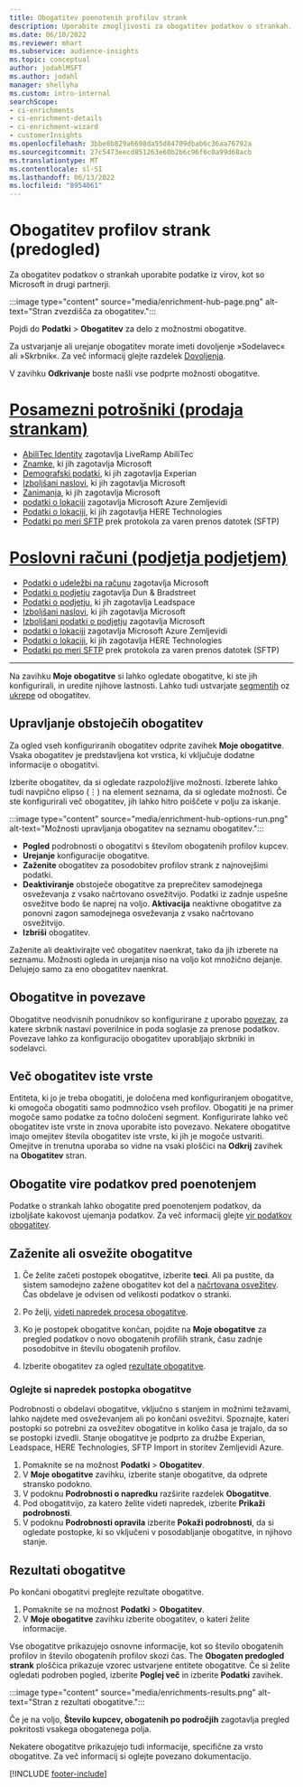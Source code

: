 ```yaml
---
title: Obogatitev poenotenih profilov strank
description: Uporabite zmogljivosti za obogatitev podatkov o strankah.
ms.date: 06/10/2022
ms.reviewer: mhart
ms.subservice: audience-insights
ms.topic: conceptual
author: jodahlMSFT
ms.author: jodahl
manager: shellyha
ms.custom: intro-internal
searchScope:
- ci-enrichments
- ci-enrichment-details
- ci-enrichment-wizard
- customerInsights
ms.openlocfilehash: 3bbe8b829a6698da55d84709dbab6c36aa76792a
ms.sourcegitcommit: 27c5473eecd851263e60b2b6c96f6c0a99d68acb
ms.translationtype: MT
ms.contentlocale: sl-SI
ms.lasthandoff: 06/13/2022
ms.locfileid: "8954061"
---
```

# <a name="enrichment-for-customer-profiles-preview"></a>Obogatitev profilov strank (predogled)

Za obogatitev podatkov o strankah uporabite podatke iz virov, kot so Microsoft in drugi partnerji.

:::image type="content" source="media/enrichment-hub-page.png" alt-text="Stran zvezdišča za obogatitev.":::

Pojdi do **Podatki** > **Obogatitev** za delo z možnostmi obogatitve.  

Za ustvarjanje ali urejanje obogatitev morate imeti dovoljenje »Sodelavec« ali »Skrbnik«. Za več informacij glejte razdelek [Dovoljenja](permissions.md).

V zavihku **Odkrivanje** boste našli vse podprte možnosti obogatitve.

# <a name="individual-consumers-b-to-c"></a>[Posamezni potrošniki (prodaja strankam)](#tab/b2c)

- [AbiliTec Identity](enrichment-liveramp.md) zagotavlja LiveRamp AbiliTec
- [Znamke](enrichment-microsoft.md), ki jih zagotavlja Microsoft
- [Demografski podatki](enrichment-experian.md), ki jih zagotavlja Experian
- [Izboljšani naslovi](enrichment-enhanced-addresses.md), ki jih zagotavlja Microsoft
- [Zanimanja](enrichment-microsoft.md), ki jih zagotavlja Microsoft
- [podatki o lokaciji](enrichment-azure-maps.md) zagotavlja Microsoft Azure Zemljevidi
- [Podatki o lokaciji](enrichment-here.md), ki jih zagotavlja HERE Technologies
- [Podatki po meri SFTP](enrichment-SFTP-custom-import.md) prek protokola za varen prenos datotek (SFTP)

# <a name="business-accounts-b-to-b"></a>[Poslovni računi (podjetja podjetjem)](#tab/b2b)

- [Podatki o udeležbi na računu](enrichment-office.md) zagotavlja Microsoft
- [Podatki o podjetju](enrichment-dnb.md) zagotavlja Dun & Bradstreet
- [Podatki o podjetju](enrichment-leadspace.md), ki jih zagotavlja Leadspace
- [Izboljšani naslovi](enrichment-enhanced-addresses.md), ki jih zagotavlja Microsoft
- [Izboljšani podatki o podjetju](enrichment-enhanced-company-data.md) zagotavlja Microsoft
- [podatki o lokaciji](enrichment-azure-maps.md) zagotavlja Microsoft Azure Zemljevidi
- [Podatki o lokaciji](enrichment-here.md), ki jih zagotavlja HERE Technologies
- [Podatki po meri SFTP](enrichment-SFTP-custom-import.md) prek protokola za varen prenos datotek (SFTP)

---

Na zavihku **Moje obogatitve** si lahko ogledate obogatitve, ki ste jih konfigurirali, in uredite njihove lastnosti. Lahko tudi ustvarjate [segmentih](segments.md) oz [ukrepe](measures.md) od obogatitev.

## <a name="manage-existing-enrichments"></a>Upravljanje obstoječih obogatitev

Za ogled vseh konfiguriranih obogatitev odprite zavihek **Moje obogatitve**. Vsaka obogatitev je predstavljena kot vrstica, ki vključuje dodatne informacije o obogatitvi.

Izberite obogatitev, da si ogledate razpoložljive možnosti. Izberete lahko tudi navpično elipso (&vellip;) na element seznama, da si ogledate možnosti. Če ste konfigurirali več obogatitev, jih lahko hitro poiščete v polju za iskanje.

:::image type="content" source="media/enrichment-hub-options-run.png" alt-text="Možnosti upravljanja obogatitev na seznamu obogatitev.":::

- **Pogled** podrobnosti o obogatitvi s številom obogatenih profilov kupcev.
- **Urejanje** konfiguracije obogatitve.
- **Zaženite** obogatitev za posodobitev profilov strank z najnovejšimi podatki.
- **Deaktiviranje** obstoječe obogatitve za preprečitev samodejnega osveževanja z vsako načrtovano osvežitvijo. Podatki iz zadnje uspešne osvežitve bodo še naprej na voljo. **Aktivacija** neaktivne obogatitve za ponovni zagon samodejnega osveževanja z vsako načrtovano osvežitvijo.
- **Izbriši** obogatitev.

Zaženite ali deaktivirajte več obogatitev naenkrat, tako da jih izberete na seznamu. Možnosti ogleda in urejanja niso na voljo kot množično dejanje. Delujejo samo za eno obogatitev naenkrat.

## <a name="enrichments-and-connections"></a>Obogatitve in povezave

Obogatitve neodvisnih ponudnikov so konfigurirane z uporabo [povezav](connections.md), za katere skrbnik nastavi poverilnice in poda soglasje za prenose podatkov. Povezave lahko za konfiguracijo obogatitev uporabljajo skrbniki in sodelavci.  

## <a name="multiple-enrichments-of-the-same-type"></a>Več obogatitev iste vrste

Entiteta, ki jo je treba obogatiti, je določena med konfiguriranjem obogatitve, ki omogoča obogatiti samo podmnožico vseh profilov. Obogatiti je na primer mogoče samo podatke za točno določeni segment. Konfigurirate lahko več obogatitev iste vrste in znova uporabite isto povezavo. Nekatere obogatitve imajo omejitev števila obogatitev iste vrste, ki jih je mogoče ustvariti. Omejitve in trenutna uporaba so vidne na vsaki ploščici na **Odkrij** zavihek na **Obogatitev** stran.

## <a name="enrich-data-sources-before-unification"></a>Obogatite vire podatkov pred poenotenjem

Podatke o strankah lahko obogatite pred poenotenjem podatkov, da izboljšate kakovost ujemanja podatkov. Za več informacij glejte [vir podatkov obogatitev](data-sources-enrichment.md).

## <a name="run-or-refresh-enrichments"></a>Zaženite ali osvežite obogatitve

1. Če želite začeti postopek obogatitve, izberite **teci**. Ali pa pustite, da sistem samodejno zažene obogatitev kot del a [načrtovana osvežitev](system.md#schedule-tab). Čas obdelave je odvisen od velikosti podatkov o stranki.

1. Po želji, [videti napredek procesa obogatitve](#see-the-progress-of-the-enrichment-process).

1. Ko je postopek obogatitve končan, pojdite na **Moje obogatitve** za pregled podatkov o novo obogatenih profilih strank, času zadnje posodobitve in številu obogatenih profilov.

1. Izberite obogatitev za ogled [rezultate obogatitve](#enrichment-results).

### <a name="see-the-progress-of-the-enrichment-process"></a>Oglejte si napredek postopka obogatitve

Podrobnosti o obdelavi obogatitve, vključno s stanjem in možnimi težavami, lahko najdete med osveževanjem ali po končani osvežitvi. Spoznajte, kateri postopki so potrebni za osvežitev obogatitve in koliko časa je trajalo, da so se postopki izvedli. Stanje obogatitve je podprto za družbe Experian, Leadspace, HERE Technologies, SFTP Import in storitev Zemljevidi Azure.

1. Pomaknite se na možnost **Podatki** > **Obogatitev**.
1. V **Moje obogatitve** zavihku, izberite stanje obogatitve, da odprete stransko podokno.
1. V podoknu **Podrobnosti o napredku** razširite razdelek **Obogatitve**.
1. Pod obogatitvijo, za katero želite videti napredek, izberite **Prikaži podrobnosti**.
1. V podoknu **Podrobnosti opravila** izberite **Pokaži podrobnosti**, da si ogledate postopke, ki so vključeni v posodabljanje obogatitve, in njihovo stanje.

## <a name="enrichment-results"></a>Rezultati obogatitve

Po končani obogatitvi preglejte rezultate obogatitve.

1. Pomaknite se na možnost **Podatki** > **Obogatitev**.
1. V **Moje obogatitve** zavihku izberite obogatitev, o kateri želite informacije.

Vse obogatitve prikazujejo osnovne informacije, kot so število obogatenih profilov in število obogatenih profilov skozi čas. The **Obogaten predogled strank** ploščica prikazuje vzorec ustvarjene entitete obogatitve. Če si želite ogledati podroben pogled, izberite **Poglej več** in izberite **Podatki** zavihek.

:::image type="content" source="media/enrichments-results.png" alt-text="Stran z rezultati obogatitve.":::

Če je na voljo, **Število kupcev, obogatenih po področjih** zagotavlja pregled pokritosti vsakega obogatenega polja.

Nekatere obogatitve prikazujejo tudi informacije, specifične za vrsto obogatitve. Za več informacij si oglejte povezano dokumentacijo.

[!INCLUDE [footer-include](includes/footer-banner.md)]
